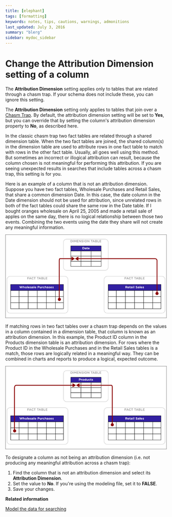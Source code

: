 ```yaml
---
title: [elephant]
tags: [formatting]
keywords: notes, tips, cautions, warnings, admonitions
last_updated: July 3, 2016
summary: "blerg"
sidebar: mydoc_sidebar
---
```

# Change the **Attribution Dimension** setting of a column

The **Attribution Dimension** setting applies only to tables that are related through a chasm trap. If your schema does not include these, you can ignore this setting.

The **Attribution Dimension** setting only applies to tables that join over a [Chasm Trap](../loading/chasm_trap.html#). By default, the attribution dimension setting will be set to **Yes**, but you can override that by setting the column's attribution dimension property to **No**, as described here.

In the classic chasm trap two fact tables are related through a shared dimension table. When the two fact tables are joined, the shared column\(s\) in the dimension table are used to attribute rows in one fact table to match with rows in the other fact table. Usually, all goes well using this method. But sometimes an incorrect or illogical attribution can result, because the column chosen is not meaningful for performing this attribution. If you are seeing unexpected results in searches that include tables across a chasm trap, this setting is for you.

Here is an example of a column that is not an attribution dimension. Suppose you have two fact tables, Wholesale Purchases and Retail Sales, that share a common dimension Date. In this case, the date column in the Date dimension should not be used for attribution, since unrelated rows in both of the fact tables could share the same row in the Date table. If I bought oranges wholesale on April 25, 2005 and made a retail sale of apples on the same day, there is no logical relationship between those two events. Combining the two events using the date they share will not create any meaningful information.

 ![](../../images/NOT_attribution_dim.png "Example where a column is not an attribution dimension") 

If matching rows in two fact tables over a chasm trap depends on the values in a column contained in a dimension table, that column is known as an attribution dimension. In this example, the Product ID column in the Products dimension table is an attribution dimension. For rows where the Product ID in the Wholesale Purchases and in the Retail Sales tables is a match, those rows are logically related in a meaningful way. They can be combined in charts and reports to produce a logical, expected outcome.

 ![](../../images/IS_attribution_dim.png "Attribution dimension example") 

To designate a column as not being an attribution dimension \(i.e. not producing any meaningful attribution across a chasm trap\):

1.   Find the column that is not an attribution dimension and select its **Attribution Dimension**. 
2.   Set the value to **No**. If you're using the modeling file, set it to **FALSE**.
3.   Save your changes. 

**Related information**  


[Model the data for searching](semantic_modeling.html#)

